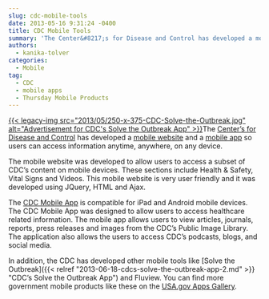 ```yaml
---
slug: cdc-mobile-tools
date: 2013-05-16 9:31:24 -0400
title: CDC Mobile Tools
summary: 'The Center&#8217;s for Disease and Control has developed a mobile website and a mobile app so users can access information anytime, anywhere, on any device. The mobile website was developed to allow users to access a subset of CDC&rsquo;s content on mobile devices. These sections include'
authors:
  - kanika-tolver
categories:
  - Mobile
tag:
  - CDC
  - mobile apps
  - Thursday Mobile Products
---
```


[{{< legacy-img src="2013/05/250-x-375-CDC-Solve-the-Outbreak.jpg" alt="Advertisement for CDC's Solve the Outbreak App" >}}](https://s3.amazonaws.com/digitalgov/legacy-img/2013/12/CDCSolvetheOutbreakApp.jpeg)The [Center&#8217;s for Disease and Control](http://www.cdc.gov/) has developed a [mobile website](http://m.cdc.gov/) and a [mobile app](http://apps.usa.gov/cdc-mobile-app.shtml) so users can access information anytime, anywhere, on any device.

The mobile website was developed to allow users to access a subset of CDC’s content on mobile devices. These sections include Health & Safety, Vital Signs and Videos. This mobile website is very user friendly and it was developed using JQuery, HTML and Ajax.

The [CDC Mobile App](http://apps.usa.gov/cdc-mobile-app.shtml) is compatible for iPad and Android mobile devices. The CDC Mobile App was designed to allow users to access healthcare related information. The mobile app allows users to view articles, journals, reports, press releases and images from the CDC’s Public Image Library. The application also allows the users to access CDC’s podcasts, blogs, and social media.

In addition, the CDC has developed other mobile tools like [Solve the Outbreak]({{< relref "2013-06-18-cdcs-solve-the-outbreak-app-2.md" >}} "CDC’s Solve the Outbreak App") and Fluview. You can find more government mobile products like these on the [USA.gov Apps Gallery](http://apps.usa.gov/).
